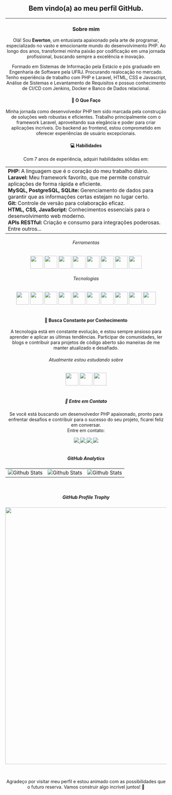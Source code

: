 <div align='center'>
    <h2>Bem vindo(a) ao meu perfil GitHub.</h2>
</div>

<hr>

<div align='center'>
    <h3>Sobre mim</h3>
    <p>
        Olá! Sou <b>Ewerton</b>, um entusiasta apaixonado pela arte de programar, especializado no vasto e emocionante mundo do desenvolvimento PHP. Ao longo dos anos, transformei minha paixão por codificação em uma jornada profissional, buscando sempre a excelência e inovação.
    </p>
    <p>
        Formado em Sistemas de Informação pela Estácio e pós graduado em Engenharia de Software pela UFRJ. Procurando realocação no mercado. Tenho experiência de trabalho com PHP e Laravel, HTML, CSS e Javascript, Análise de Sistemas e Levantamento de Requisitos e possuo conhecimento de CI/CD com Jenkins, Docker e Banco de Dados relacional.
    </p>
</div>

<div align='center'>
<h4>🚀 O Que Faço</h4>
<p>
    Minha jornada como desenvolvedor PHP tem sido marcada pela construção de soluções web robustas e eficientes. Trabalho principalmente com o framework Laravel, aproveitando sua elegância e poder para criar aplicações incríveis. Do backend ao frontend, estou comprometido em oferecer experiências de usuário excepcionais.
</p>
</div>

<div align='center'>
<h4>💻 Habilidades</h4>
<p>
Com 7 anos de experiência, adquiri habilidades sólidas em:
</p>
<table>
    <tr>
        <td>
                <b>PHP:</b> A linguagem que é o coração do meu trabalho diário.<br>
                <b>Laravel:</b> Meu framework favorito, que me permite construir aplicações de forma rápida e eficiente.<br>
                <b>MySQL, PostgreSQL, SQLite:</b> Gerenciamento de dados para garantir que as informações certas estejam no lugar certo.<br>
                <b>Git:</b> Controle de versão para colaboração eficaz.<br>
                <b>HTML, CSS, JavaScript:</b> Conhecimentos essenciais para o desenvolvimento web moderno.<br>
                <b>APIs RESTful:</b> Criação e consumo para integrações poderosas.<br>
                Entre outros...
        </td>
    </tr>
</table>

</div>

<div align='center'>
    <h6>Ferramentas</h6>
    <img loading="lazy" src="https://cdn.jsdelivr.net/gh/devicons/devicon/icons/linux/linux-original.svg" width="40" height="40"/>
    <img loading="lazy" src="https://cdn.jsdelivr.net/gh/devicons/devicon/icons/vscode/vscode-original.svg" width="40" height="40"/>
    <img loading="lazy" src="https://cdn.jsdelivr.net/gh/devicons/devicon/icons/git/git-original.svg" width="40" height="40"/>
    <img loading="lazy" src="https://img.icons8.com/external-tal-revivo-bold-tal-revivo/40/FFFFFF/external-github-with-cat-logo-an-online-community-for-software-development-logo-bold-tal-revivo.png" width="40" height="40" />
    <img loading="lazy" src="https://cdn.jsdelivr.net/gh/devicons/devicon/icons/gitlab/gitlab-original.svg" width="40" height="40"/>
    <img loading="lazy" src="https://cdn.jsdelivr.net/gh/devicons/devicon/icons/composer/composer-original.svg" width="40" height="40" />
    <img loading="lazy" src="https://cdn.jsdelivr.net/gh/devicons/devicon/icons/docker/docker-original.svg" width="40" height="40"/>
    <img loading="lazy" src="https://cdn.jsdelivr.net/gh/devicons/devicon/icons/jenkins/jenkins-original.svg" width="40" height="40" />
    <h6>Tecnologias</h6>
    <img loading="lazy" src="https://cdn.jsdelivr.net/gh/devicons/devicon/icons/html5/html5-original.svg" width="40" height="40"/>
    <img loading="lazy" src="https://cdn.jsdelivr.net/gh/devicons/devicon/icons/css3/css3-original.svg" width="40" height="40"/>
    <img loading="lazy" src="https://cdn.jsdelivr.net/gh/devicons/devicon/icons/javascript/javascript-original.svg" width="40" height="40"/>
    <img loading="lazy" src="https://cdn.jsdelivr.net/gh/devicons/devicon/icons/bootstrap/bootstrap-original.svg" width="40" height="40" />
    <img loading="lazy" src="https://cdn.jsdelivr.net/gh/devicons/devicon/icons/tailwindcss/tailwindcss-plain.svg" width="40" height="40"/>
    <img loading="lazy" src="https://cdn.jsdelivr.net/gh/devicons/devicon/icons/php/php-original.svg" width="40" height="40"/>
    <img loading="lazy" src="https://cdn.jsdelivr.net/gh/devicons/devicon/icons/laravel/laravel-plain.svg" width="40" height="40"/>
    <img loading="lazy" src="https://cdn.jsdelivr.net/gh/devicons/devicon/icons/mysql/mysql-original.svg" width="40" height="40"/>
    <img loading="lazy" src="https://cdn.jsdelivr.net/gh/devicons/devicon/icons/postgresql/postgresql-original.svg" width="40" height="40" />
    <img loading="lazy" src="https://cdn.jsdelivr.net/gh/devicons/devicon/icons/redis/redis-original.svg" width="40" height="40"/>
</div>

<br>

<div align='center'>
<h4>🌱 Busca Constante por Conhecimento</h4>
<p>
A tecnologia está em constante evolução, e estou sempre ansioso para aprender e aplicar as últimas tendências. Participar de comunidades, ler blogs e contribuir para projetos de código aberto são maneiras de me manter atualizado e desafiado.
</p>
</div>

<div align='center'>
    <h6>Atualmente estou estudando sobre</h6>
    <img loading="lazy" src="https://cdn.jsdelivr.net/gh/devicons/devicon/icons/typescript/typescript-original.svg" width="40" height="40" />
    <img loading="lazy" src="https://cdn.jsdelivr.net/gh/devicons/devicon/icons/nodejs/nodejs-original.svg" width="40" height="40" />
    <img loading="lazy" src="https://cdn.jsdelivr.net/gh/devicons/devicon/icons/python/python-original.svg" width="40" height="40" />
</div>

<br>

<div align='center'>
<h5>📧 Entre em Contato</h5>
<p>
    Se você está buscando um desenvolvedor PHP apaixonado, pronto para enfrentar desafios e contribuir para o sucesso do seu projeto, ficarei feliz em conversar.
    <br>
    Entre em contato:
</p>
    <a href="https://www.linkedin.com/in/ewertonmotta/" target="_blank">
        <img loading="lazy" src="https://img.shields.io/badge/-LinkedIn-%230077B5?style=for-the-badge&logo=linkedin&logoColor=white" target="_blank">
    </a>
    <a href="https://instagram.com/ewerton.dev/" target="_blank">
        <img loading="lazy" src="https://img.shields.io/badge/-Instagram-%23E4405F?style=for-the-badge&logo=instagram&logoColor=white" target="_blank">
    </a>
    <a href = "mailto:contato@ewerton.dev">
        <img loading="lazy" src="https://img.shields.io/badge/Email-D14836?style=for-the-badge&logo=maildotru&logoColor=white" target="_blank">
    </a>
    <a href = "https://wa.me/21979945945">
        <img loading="lazy" src="https://img.shields.io/badge/whatsapp-25d366?style=for-the-badge&logo=whatsapp&logoColor=white" target="_blank">
    </a>
</div>

<br>

<div align='center'>
<h5>GitHub Analytics</h5>
<table border='0'>
  <tr>
    <td>
      <img
        align="center"
        src="https://github-readme-stats.vercel.app/api?username=ewertonmotta&theme=dark&hide_border=false&include_all_commits=true"
        alt="Github Stats"
      />
    </td>
    <td>
      <img
        align="center"
        src="https://github-readme-stats.vercel.app/api/top-langs/?username=ewertonmotta&theme=dark&hide_border=false&include_all_commits=true&count_private=true&layout=compact"
        alt="Github Stats"
      />
    </td>
    <td>
      <img
        align="center"
        src="https://github-readme-streak-stats.herokuapp.com/?user=ewertonmotta&theme=dark&hide_border=false"
        alt="Github Stats"
      />
    </td>
  </tr>
</table>
</div>

<br>

<div align='center'>
<h5>GitHub Profile Trophy</h5>

<p align="center">
  <a
    href="https://github.com/ryo-ma/github-profile-trophy"
    title="repositório de troféus"
  >
    <img
      width="800"
      src="https://github-profile-trophy.vercel.app/?username=ewertonmotta&column=8&theme=darkhub&no-frame=true&no-bg=true"
    />
  </a>
</p>
</div>

<br>

<div align='center'>
<p>Agradeço por visitar meu perfil e estou animado com as possibilidades que o futuro reserva. Vamos construir algo incrível juntos! 🚀</p>
</div>
